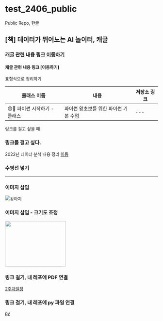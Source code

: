 # test_2406_public
Public Repo, 한글


## [책] 데이터가 뛰어노는 AI 놀이터, 캐글

### 캐글 관련 내용 링크 [이동하기](https://github.com/LDJWJ/KaggleDataAnalysis)

#### 캐글 관련 내용 링크 [이동하기]

표형식으로 정리하기

| 클래스 이름 | 내용 | 저장소 링크 |
| --- | --- | --- |
| 😄📘 파이썬 시작하기 - 클래스 | 파이썬 왕초보를 위한 파이썬 기본 수업 | ---|


링크를 걸고 싶을 때

### 링크를 걸고 싶다.

2022년 데이터 분석 내용 정리 [이동](https://github.com/LDJWJ/MyDataAnalysis_2022)


### 수평선 넣기

---

### 이미지 삽입
![강아지](https://th.bing.com/th/id/OIP.ByFBM2P-gnLPLHL6H2QqUwAAAA?rs=1&pid=ImgDetMain)

### 이미지 삽입 - 크기도 조정

<img src = "https://th.bing.com/th/id/OIP.ByFBM2P-gnLPLHL6H2QqUwAAAA?rs=1&pid=ImgDetMain" width = "200" height = "150" >


### 링크 걸기, 내 레포에 PDF 연결
[2주차일정](240610_240614_2(2).pdf)

### 링크 걸기, 내 레포에 py 파일 연결
[py](./test1.py)
